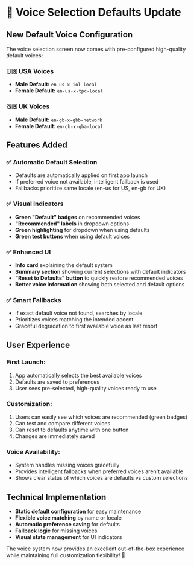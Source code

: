 # 🎤 Voice Selection Defaults Update

## New Default Voice Configuration

The voice selection screen now comes with pre-configured high-quality default voices:

### 🇺🇸 USA Voices
- **Male Default:** `en-us-x-iol-local`
- **Female Default:** `en-us-x-tpc-local`

### 🇬🇧 UK Voices  
- **Male Default:** `en-gb-x-gbb-network`
- **Female Default:** `en-gb-x-gba-local`

## Features Added

### ✅ **Automatic Default Selection**
- Defaults are automatically applied on first app launch
- If preferred voice not available, intelligent fallback is used
- Fallbacks prioritize same locale (en-us for US, en-gb for UK)

### ✅ **Visual Indicators**
- **Green "Default" badges** on recommended voices
- **"Recommended" labels** in dropdown options  
- **Green highlighting** for dropdown when using defaults
- **Green test buttons** when using default voices

### ✅ **Enhanced UI**
- **Info card** explaining the default system
- **Summary section** showing current selections with default indicators
- **"Reset to Defaults" button** to quickly restore recommended voices
- **Better voice information** showing both selected and default options

### ✅ **Smart Fallbacks**
- If exact default voice not found, searches by locale
- Prioritizes voices matching the intended accent
- Graceful degradation to first available voice as last resort

## User Experience

### **First Launch:**
1. App automatically selects the best available voices
2. Defaults are saved to preferences
3. User sees pre-selected, high-quality voices ready to use

### **Customization:**
1. Users can easily see which voices are recommended (green badges)
2. Can test and compare different voices
3. Can reset to defaults anytime with one button
4. Changes are immediately saved

### **Voice Availability:**
- System handles missing voices gracefully
- Provides intelligent fallbacks when preferred voices aren't available
- Shows clear status of which voices are defaults vs custom selections

## Technical Implementation

- **Static default configuration** for easy maintenance
- **Flexible voice matching** by name or locale
- **Automatic preference saving** for defaults
- **Fallback logic** for missing voices
- **Visual state management** for UI indicators

The voice system now provides an excellent out-of-the-box experience while maintaining full customization flexibility! 🚀
